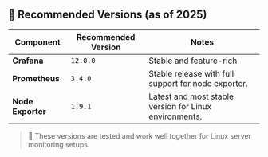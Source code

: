 ## 🧩 Recommended Versions (as of 2025)

| Component       | Recommended Version       | Notes                                                    |
|----------------|----------------------------|----------------------------------------------------------|
| **Grafana**     | `12.0.0`                 | Stable and feature-rich             |
| **Prometheus**  | `3.4.0`                   | Stable release with full support for node exporter.      |
| **Node Exporter** | `1.9.1`                   | Latest and most stable version for Linux environments.   |

> 📌 These versions are tested and work well together for Linux server monitoring setups.
